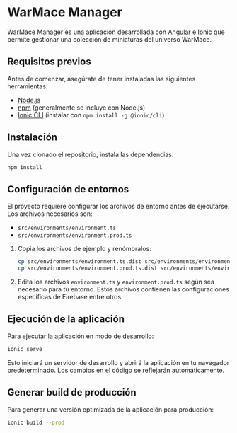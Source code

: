 # WarMace Manager

WarMace Manager es una aplicación desarrollada con [Angular](https://angular.io/) e [Ionic](https://ionicframework.com/) que permite gestionar una colección de miniaturas del universo WarMace.

## Requisitos previos

Antes de comenzar, asegúrate de tener instaladas las siguientes herramientas:

- [Node.js](https://nodejs.org/)
- [npm](https://www.npmjs.com/) (generalmente se incluye con Node.js)
- [Ionic CLI](https://ionicframework.com/docs/cli) (instalar con `npm install -g @ionic/cli`)

## Instalación

Una vez clonado el repositorio, instala las dependencias:

```bash
npm install
```

## Configuración de entornos

El proyecto requiere configurar los archivos de entorno antes de ejecutarse. Los archivos necesarios son:

- `src/environments/environment.ts`
- `src/environments/environment.prod.ts`

1. Copia los archivos de ejemplo y renómbralos:

   ```bash
   cp src/environments/environment.ts.dist src/environments/environment.ts
   cp src/environments/environment.prod.ts.dist src/environments/environment.prod.ts
   ```

2. Edita los archivos `environment.ts` y `environment.prod.ts` según sea necesario para tu entorno. Estos archivos contienen las configuraciones específicas de Firebase entre otros.

## Ejecución de la aplicación

Para ejecutar la aplicación en modo de desarrollo:

```bash
ionic serve
```

Esto iniciará un servidor de desarrollo y abrirá la aplicación en tu navegador predeterminado. Los cambios en el código se reflejarán automáticamente.

## Generar build de producción

Para generar una versión optimizada de la aplicación para producción:

```bash
ionic build --prod
```
